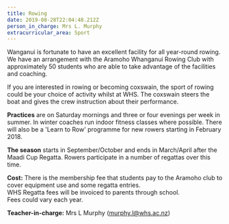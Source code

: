 ```yaml
---
title: Rowing
date: 2019-08-28T22:04:48.212Z
person_in_charge: Mrs L. Murphy
extracurricular_area: Sport
---
```

Wanganui is fortunate to have an excellent facility for all year-round rowing. We have an arrangement with the Aramoho Whanganui Rowing Club with approximately 50 students who are able to take advantage of the facilities and coaching.

If you are interested in rowing or becoming coxswain, the sport of rowing could be your choice of activity whilst at WHS. The coxswain steers the boat and gives the crew instruction about their performance.

**Practices** are on Saturday mornings and three or four evenings per week in summer. In winter coaches run indoor fitness classes where possible. There will also be a 'Learn to Row' programme for new rowers starting in February 2018.

**The season** starts in September/October and ends in March/April after the Maadi Cup Regatta. Rowers participate in a number of regattas over this time.

**Cost:** There is the membership fee that students pay to the Aramoho club to cover equipment use and some regatta entries.  
WHS Regatta fees will be invoiced to parents through school.  
Fees could vary each year.

**Teacher-in-charge:**  Mrs L Murphy (murphy.l@whs.ac.nz)
